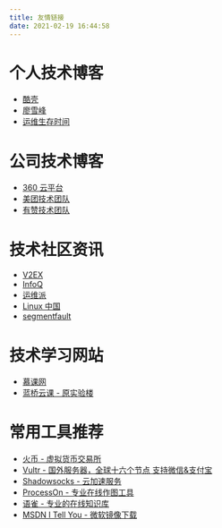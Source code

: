 ```yaml
---
title: 友情链接
date: 2021-02-19 16:44:58
---
```


# 个人技术博客
- [酷壳](https://coolshell.cn/)
- [廖雪峰](https://www.liaoxuefeng.com/)
- [运维生存时间](http://www.ttlsa.com/)


# 公司技术博客
- [360 云平台](http://blog.cloud.360.cn/)
- [美团技术团队](https://tech.meituan.com/)
- [有赞技术团队](https://tech.youzan.com/)

# 技术社区资讯
- [V2EX](https://www.v2ex.com/?r=opsarno)
- [InfoQ](https://www.infoq.cn/)
- [运维派](http://www.yunweipai.com/)
- [Linux 中国](https://linux.cn/?fromuid=20770)
- [segmentfault](https://segmentfault.com/)


# 技术学习网站
- [慕课网](https://www.imooc.com/)
- [蓝桥云课 - 原实验楼](https://www.lanqiao.cn/)

# 常用工具推荐
- [火币 - 虚拟货币交易所](https://www.huobi.co/zh-cn/topic/invited/?invite_code=ac9i4)
- [Vultr - 国外服务器，全球十六个节点 支持微信&支付宝](https://www.vultr.com/?ref=7126586) 
- [Shadowsocks - 云加速服务](https://portal.shadowsocks.nz/aff.php?aff=19088
)
- [ProcessOn - 专业在线作图工具](https://www.processon.com/i/537878080cf2d97018578179)
- [语雀 - 专业的在线知识库](https://www.yuque.com/register?invite_token=e2bca435be90d03fdf585822e2d0e63fda509df6861aa992deb7a342acbf552c)
- [MSDN I Tell You - 微软镜像下载](https://msdn.itellyou.cn/)
